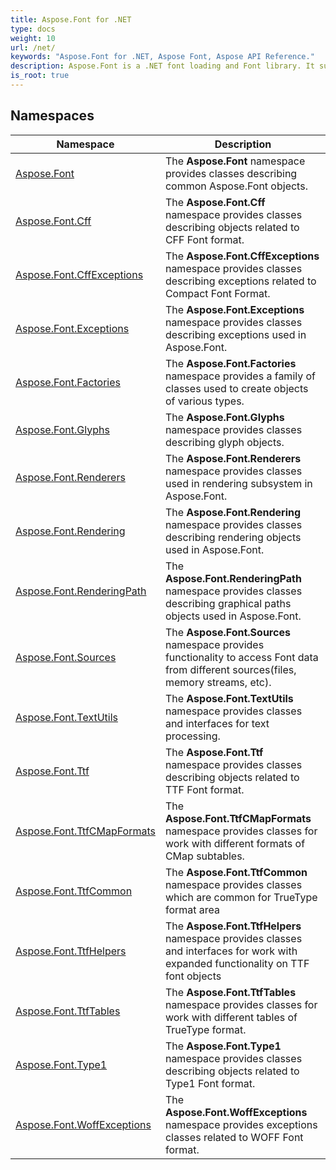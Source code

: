 ```yaml
---
title: Aspose.Font for .NET
type: docs
weight: 10
url: /net/
keywords: "Aspose.Font for .NET, Aspose Font, Aspose API Reference."
description: Aspose.Font is a .NET font loading and Font library. It supports multiple font formats such as TrueType (with TrueType collections), CFF, OpenType, and Type1.
is_root: true
---
```

## Namespaces

| Namespace | Description |
| --- | --- |
| [Aspose.Font](./aspose.font/) | The **Aspose.Font** namespace provides classes describing common Aspose.Font objects. |
| [Aspose.Font.Cff](./aspose.font.cff/) | The **Aspose.Font.Cff** namespace provides classes describing objects related to CFF Font format. |
| [Aspose.Font.CffExceptions](./aspose.font.cffexceptions/) | The **Aspose.Font.CffExceptions** namespace provides classes describing exceptions related to Compact Font Format. |
| [Aspose.Font.Exceptions](./aspose.font.exceptions/) | The **Aspose.Font.Exceptions** namespace provides classes describing exceptions used in Aspose.Font. |
| [Aspose.Font.Factories](./aspose.font.factories/) | The **Aspose.Font.Factories** namespace provides a family of classes used to create objects of various types. |
| [Aspose.Font.Glyphs](./aspose.font.glyphs/) | The **Aspose.Font.Glyphs** namespace provides classes describing glyph objects. |
| [Aspose.Font.Renderers](./aspose.font.renderers/) | The **Aspose.Font.Renderers** namespace provides classes used in rendering subsystem in Aspose.Font. |
| [Aspose.Font.Rendering](./aspose.font.rendering/) | The **Aspose.Font.Rendering** namespace provides classes describing rendering objects used in Aspose.Font. |
| [Aspose.Font.RenderingPath](./aspose.font.renderingpath/) | The **Aspose.Font.RenderingPath** namespace provides classes describing graphical paths objects used in Aspose.Font. |
| [Aspose.Font.Sources](./aspose.font.sources/) | The **Aspose.Font.Sources** namespace provides functionality to access Font data from different sources(files, memory streams, etc). |
| [Aspose.Font.TextUtils](./aspose.font.textutils/) | The **Aspose.Font.TextUtils** namespace provides classes and interfaces for text processing. |
| [Aspose.Font.Ttf](./aspose.font.ttf/) | The **Aspose.Font.Ttf** namespace provides classes describing objects related to TTF Font format. |
| [Aspose.Font.TtfCMapFormats](./aspose.font.ttfcmapformats/) | The **Aspose.Font.TtfCMapFormats** namespace provides classes for work with different formats of CMap subtables. |
| [Aspose.Font.TtfCommon](./aspose.font.ttfcommon/) | The **Aspose.Font.TtfCommon** namespace provides classes which are common for TrueType format area |
| [Aspose.Font.TtfHelpers](./aspose.font.ttfhelpers/) | The **Aspose.Font.TtfHelpers** namespace provides classes and interfaces for work with expanded functionality on TTF font objects |
| [Aspose.Font.TtfTables](./aspose.font.ttftables/) | The **Aspose.Font.TtfTables** namespace provides classes for work with different tables of TrueType format. |
| [Aspose.Font.Type1](./aspose.font.type1/) | The **Aspose.Font.Type1** namespace provides classes describing objects related to Type1 Font format. |
| [Aspose.Font.WoffExceptions](./aspose.font.woffexceptions/) | The **Aspose.Font.WoffExceptions** namespace provides exceptions classes related to WOFF Font format. |


